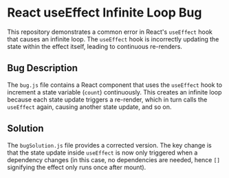 # React useEffect Infinite Loop Bug

This repository demonstrates a common error in React's `useEffect` hook that causes an infinite loop.  The `useEffect` hook is incorrectly updating the state within the effect itself, leading to continuous re-renders.

## Bug Description
The `bug.js` file contains a React component that uses the `useEffect` hook to increment a state variable (`count`) continuously. This creates an infinite loop because each state update triggers a re-render, which in turn calls the `useEffect` again, causing another state update, and so on. 

## Solution
The `bugSolution.js` file provides a corrected version. The key change is that the state update inside `useEffect` is now only triggered when a dependency changes (in this case, no dependencies are needed, hence `[]` signifying the effect only runs once after mount).